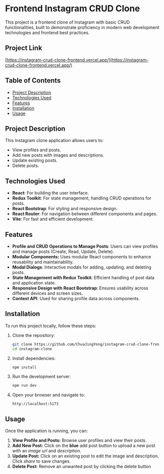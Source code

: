 # Frontend Instagram CRUD Clone

This project is a frontend clone of Instagram with basic CRUD functionalities, built to demonstrate proficiency in modern web development technologies and frontend best practices.

## Project Link

[https://instagram-crud-clone-frontend.vercel.app/](https://instagram-crud-clone-frontend.vercel.app/)

## Table of Contents

- [Project Description](#project-description)
- [Technologies Used](#technologies-used)
- [Features](#features)
- [Installation](#installation)
- [Usage](#usage)

## Project Description

This Instagram clone application allows users to:

- View profiles and posts.
- Add new posts with images and descriptions.
- Update existing posts.
- Delete posts.

## Technologies Used

- **React**: For building the user interface.
- **Redux Toolkit**: For state management, handling CRUD operations for posts.
- **React Bootstrap**: For styling and responsive design.
- **React Router**: For navigation between different components and pages.
- **Vite**: For fast and efficient development.

## Features

- **Profile and CRUD Operations to Manage Posts**: Users can view profiles and manage posts (Create, Read, Update, Delete).
- **Modular Components:** Uses modular React components to enhance reusability and maintainability.
- **Modal Dialogs**: Interactive modals for adding, updating, and deleting posts.
- **State Management with Redux Toolkit**: Efficient handling of post data and application state.
- **Responsive Design with React Bootstrap**: Ensures usability across different devices and screen sizes.
- **Context API**: Used for sharing profile data across components.

## Installation

To run this project locally, follow these steps:

1. Clone the repository:

   ```bash
   git clone https://github.com/ChuaJingYong/instagram-crud-clone-frontend.git
   cd instagram-clone
   ```

2. Install dependencies:

   ```bash
   npm install
   ```

3. Run the development server:

   ```bash
   npm run dev
   ```

4. Open your browser and navigate to:

   ```
   http://localhost:5173
   ```

## Usage

Once the application is running, you can:

1. **View Profile and Posts:** Browse user profiles and view their posts.
2. **Add New Post:** Click on the **blue** add post button to upload a new post with an _image url_ and _description_.
3. **Update Post:** Click on an existing post to edit the image and description. Click _share_ to save changes.
4. **Delete Post:** Remove an unwanted post by clicking the delete button
